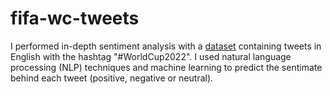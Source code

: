 # fifa-wc-tweets
I performed in-depth sentiment analysis with a [dataset](https://www.kaggle.com/datasets/tirendazacademy/fifa-world-cup-2022-tweets/data) containing tweets in English with the hashtag "#WorldCup2022". I used natural language processing (NLP) techniques and machine learning to predict the sentimate behind each tweet (positive, negative or neutral).
